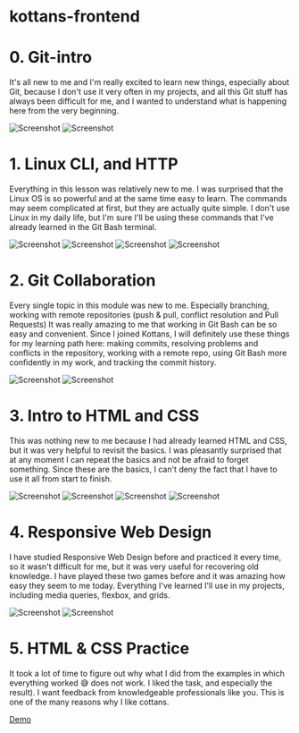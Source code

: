 # kottans-frontend

# 0. Git-intro

It's all new to me and I'm really excited to learn new things, especially about Git, because I don't use it very often in my projects, and all this Git stuff has always been difficult for me, and I wanted to understand what is happening here from the very beginning.

![Screenshot](./screenshots/git_introduction.jpg)
![Screenshot](./screenshots/git_pushAndPull.jpg)


# 1. Linux CLI, and HTTP

Everything in this lesson was relatively new to me.
I was surprised that the Linux OS is so powerful and at the same time easy to learn. The commands may seem complicated at first, but they are actually quite simple.
I don't use Linux in my daily life, but I'm sure I'll be using these commands that I've already learned in the Git Bash terminal.

![Screenshot](./screenshots/quiz-1.jpg)
![Screenshot](./screenshots/quiz-2.jpg)
![Screenshot](./screenshots/quiz-3.jpg)
![Screenshot](./screenshots/quiz-4.jpg)

# 2. Git Collaboration

Every single topic in this module was new to me. Especially branching, working with remote repositories (push & pull, conflict resolution and Pull Requests)
It was really amazing to me that working in Git Bash can be so easy and convenient.
Since I joined Kottans, I will definitely use these things for my learning path here: making commits, resolving problems and conflicts in the repository, working with a remote repo, using Git Bash more confidently in my work, and tracking the commit history.

![Screenshot](./screenshots/learnGtiBranching-1.jpg)
![Screenshot](./screenshots/learnGitBranching-2.jpg)

# 3. Intro to HTML and CSS

This was nothing new to me because I had already learned HTML and CSS, but it was very helpful to revisit the basics.
I was pleasantly surprised that at any moment I can repeat the basics and not be afraid to forget something.
Since these are the basics, I can't deny the fact that I have to use it all from start to finish.

![Screenshot](./screenshots/w1.jpg)
![Screenshot](./screenshots/w2.jpg)
![Screenshot](./screenshots/css.jpg)
![Screenshot](./screenshots/html.jpg)

# 4. Responsive Web Design

I have studied Responsive Web Design before and practiced it every time, so it wasn't difficult for me, but it was very useful for recovering old knowledge.
I have played these two games before and it was amazing how easy they seem to me today.
Everything I've learned I'll use in my projects, including media queries, flexbox, and grids.

![Screenshot](./screenshots/flexbox-froggy.jpg)
![Screenshot](./screenshots/grid-garden.jpg)

# 5. HTML & CSS Practice

It took a lot of time to figure out why what I did from the examples in which everything worked 😅 does not work. I liked the task, and especially the result). I want feedback from knowledgeable professionals like you.
This is one of the many reasons why I like cottans.

[Demo](file:///C:/Users/Yulya/Desktop/FrontEnd/kottans-frontend/kottans-frontend/HTML_CSS_Practice/index.html)

